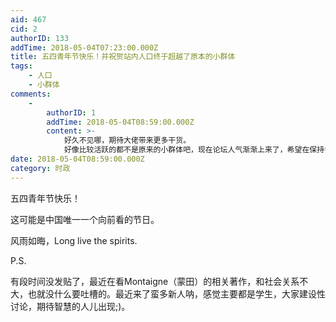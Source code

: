 ```yaml
---
aid: 467
cid: 2
authorID: 133
addTime: 2018-05-04T07:23:00.000Z
title: 五四青年节快乐！并祝贺站内人口终于超越了原本的小群体
tags:
    - 人口
    - 小群体
comments:
    -
        authorID: 1
        addTime: 2018-05-04T08:59:00.000Z
        content: >-
            好久不见哪，期待大佬带来更多干货。
            好像比较活跃的都不是原来的小群体吧，现在论坛人气渐渐上来了，希望在保持多元化的同时能有良好的讨论氛围。
date: 2018-05-04T08:59:00.000Z
category: 时政
---
```


五四青年节快乐！

这可能是中国唯一一个向前看的节日。

风雨如晦，Long live the spirits.

P.S.

有段时间没发贴了，最近在看Montaigne（蒙田）的相关著作，和社会关系不大，也就没什么要吐槽的。最近来了蛮多新人呐，感觉主要都是学生，大家建设性讨论，期待智慧的人儿出现;)。
